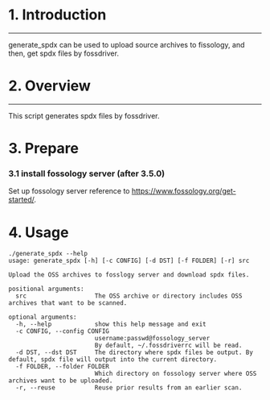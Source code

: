 # 1. Introduction
***
generate_spdx can be used to upload source archives to fissology, and then, get spdx files by fossdriver.

# 2. Overview
***
This script generates spdx files by fossdriver.

# 3. Prepare

### 3.1 install fossology server (after 3.5.0)

Set up fossology server reference to https://www.fossology.org/get-started/.

# 4. Usage

```
./generate_spdx --help
usage: generate_spdx [-h] [-c CONFIG] [-d DST] [-f FOLDER] [-r] src

Upload the OSS archives to fosslogy server and download spdx files.

positional arguments:
  src                   The OSS archive or directory includes OSS archives that want to be scanned.

optional arguments:
  -h, --help            show this help message and exit
  -c CONFIG, --config CONFIG
                        username:passwd@fossology_server
                        By default, ~/.fossdriverrc will be read.
  -d DST, --dst DST     The directory where spdx files be output. By default, spdx file will output into the current directory.
  -f FOLDER, --folder FOLDER
                        Which directory on fossology server where OSS archives want to be uploaded.
  -r, --reuse           Reuse prior results from an earlier scan.

```
